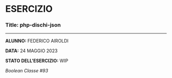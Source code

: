 # ESERCIZIO

### Title: php-dischi-json
---
**ALUNNO:** FEDERICO AIROLDI

**DATA:** 24 MAGGIO 2023

**STATO DELL'ESERCIZIO:** WIP

_Boolean Classe #93_